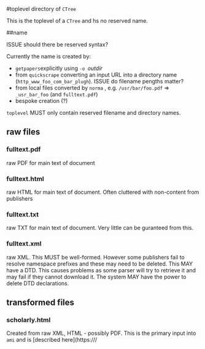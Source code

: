 #toplevel directory of `CTree`


This is the toplevel of a `CTree` and hs no reserved name. 

##name

ISSUE should there be reserved syntax? 

Currently the name is created by:
 * `getpapers`explicitly using `-o `*outdir*
 * from `quickscrape` converting an input URL into a directory name (`http_www_foo_com_bar_plugh`). ISSUE do filename pengths matter?
 * from local files converted by `norma` , e.g. `/usr/bar/foo.pdf` => `_usr_bar_foo` (and `fulltext.pdf`)
 * bespoke creation (?)
 
`toplevel` MUST only contain reserved filename and directory names.


## raw files

### fulltext.pdf
raw PDF for main text of document

### fulltext.html
raw HTML for main text of document. Often cluttered with non-content from publishers

### fulltext.txt
raw TXT for main text of document. Very little can be guranteed from this.

### fulltext.xml
raw XML. This MUST be well-formed. However some publishers fail to resolve namespace prefixes and these may need to be deleted.
This MAY have a DTD. This causes problems as some parser will try to retrieve it and may fail if they cannot download it. The system MAY have the power to delete DTD declarations.

## transformed files

### scholarly.html
Created from raw XML, HTML - possibly PDF.
This is the primary input into `ami` and is [described here](https:///

